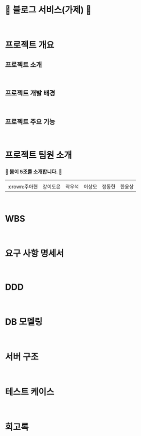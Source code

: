 # :cherry_blossom: 블로그 서비스(가제) :cherry_blossom:
<br>

# 프로젝트 개요

## 프로젝트 소개

<br>

## 프로젝트 개발 배경

<br>

## 프로젝트 주요 기능
<br>

# 프로젝트 팀원 소개
### :cherry_blossom: 봄이 5조를 소개합니다. :cherry_blossom:
<table>
  <tr>
    <td></td>
    <td></td>
    <td></td>
    <td></td>
    <td></td>
    <td></td>
  </tr>
  <tr>
    <td>:crown:주아현</td>
    <td>강이도은</td>
    <td>곽우석</td>
    <td>이상모</td>
    <td>정동한</td>
    <td>한윤상</td>
  </tr>
</table>


<br>

# WBS

<br>

# 요구 사항 명세서

<br>

# DDD

<br>

# DB 모델링

<br>

# 서버 구조

<br>

# 테스트 케이스

<br>

# 회고록






